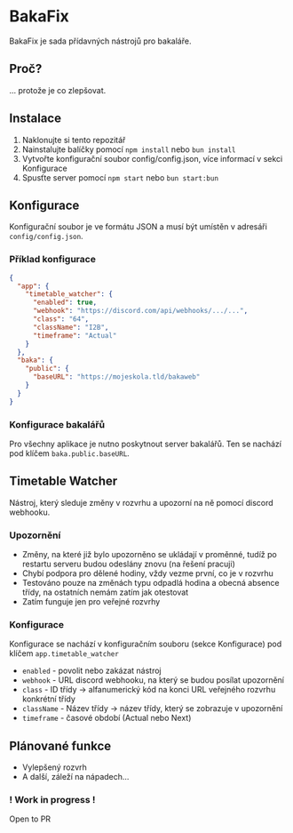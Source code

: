 # BakaFix

BakaFix je sada přídavných nástrojů pro bakaláře.

## Proč?

... protože je co zlepšovat.

## Instalace

1. Naklonujte si tento repozitář
2. Nainstalujte balíčky pomocí `npm install` nebo `bun install`
3. Vytvořte konfigurační soubor config/config.json, více informací v sekci Konfigurace
4. Spusťte server pomocí `npm start` nebo `bun start:bun`

## Konfigurace

Konfigurační soubor je ve formátu JSON a musí být umístěn v adresáři `config/config.json`.

### Příklad konfigurace

```json
{
  "app": {
    "timetable_watcher": {
      "enabled": true,
      "webhook": "https://discord.com/api/webhooks/.../...",
      "class": "64",
      "className": "I2B",
      "timeframe": "Actual"
    }
  },
  "baka": {
    "public": {
      "baseURL": "https://mojeskola.tld/bakaweb"
    }
  }
}
```

### Konfigurace bakalářů
Pro všechny aplikace je nutno poskytnout server bakalářů. Ten se nachází pod klíčem `baka.public.baseURL`.

## Timetable Watcher

Nástroj, který sleduje změny v rozvrhu a upozorní na ně pomocí discord webhooku.

### Upozornění
- Změny, na které již bylo upozorněno se ukládají v proměnné, tudíž po restartu serveru budou odeslány znovu (na řešení pracuji)
- Chybí podpora pro dělené hodiny, vždy vezme první, co je v rozvrhu
- Testováno pouze na změnách typu odpadlá hodina a obecná absence třídy, na ostatních nemám zatím jak otestovat
- Zatím funguje jen pro veřejné rozvrhy

### Konfigurace

Konfigurace se nachází v konfiguračním souboru (sekce Konfigurace) pod klíčem `app.timetable_watcher`

- `enabled` - povolit nebo zakázat nástroj
- `webhook` - URL discord webhooku, na který se budou posílat upozornění
- `class` - ID třídy -> alfanumerický kód na konci URL veřejného rozvrhu konkrétní třídy
- `className` - Název třídy -> název třídy, který se zobrazuje v upozornění
- `timeframe` - časové období (Actual nebo Next)

## Plánované funkce
- Vylepšený rozvrh
- A další, záleží na nápadech...

### ! Work in progress !

Open to PR
